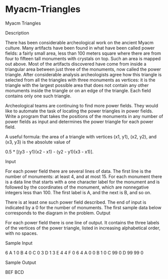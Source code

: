 # Myacm-Triangles

Myacm Triangles

Description

There has been considerable archeological work on the ancient Myacm culture. Many artifacts have been found in what have been called power fields: a fairly small area, less than 100 meters square where there are from four to fifteen tall monuments with crystals on top. Such an area is mapped out above. Most of the artifacts discovered have come from inside a triangular area between just three of the monuments, now called the power triangle. After considerable analysis archeologists agree how this triangle is selected from all the triangles with three monuments as vertices: it is the triangle with the largest possible area that does not contain any other monuments inside the triangle or on an edge of the triangle. Each field contains only one such triangle. 

Archeological teams are continuing to find more power fields. They would like to automate the task of locating the power triangles in power fields. Write a program that takes the positions of the monuments in any number of power fields as input and determines the power triangle for each power field. 

A useful formula: the area of a triangle with vertices (x1, y1), (x2, y2), and (x3, y3) is the absolute value of 

0.5 * [(y3 - y1)(x2 - x1) - (y2 - y1)(x3 - x1)]. 

Input

For each power field there are several lines of data. The first line is the number of monuments: at least 4, and at most 15. For each monument there is a data line that starts with a one character label for the monument and is followed by the coordinates of the monument, which are nonnegative integers less than 100. The first label is A, and the next is B, and so on. 

There is at least one such power field described. The end of input is indicated by a 0 for the number of monuments. The first sample data below corresponds to the diagram in the problem. 
Output

For each power field there is one line of output. It contains the three labels of the vertices of the power triangle, listed in increasing alphabetical order, with no spaces.

Sample Input

6
A 1 0
B 4 0
C 0 3
D 1 3
E 4 4
F 0 6
4
A 0 0
B 1 0
C 99 0
D 99 99
0

Sample Output

BEF
BCD

